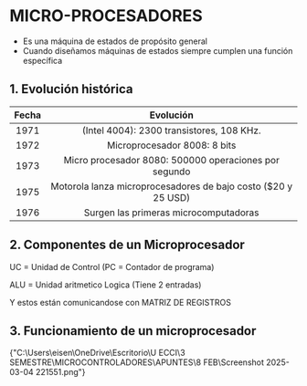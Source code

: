 # MICRO-PROCESADORES

- Es una máquina de estados de propósito general
- Cuando diseñamos máquinas de estados siempre cumplen una función específica

## 1. Evolución histórica

| Fecha |                           Evolución                           |
|:-----:|:-------------------------------------------------------------:|
|  1971 | (Intel 4004): 2300 transistores, 108 KHz.                     |
|  1972 | Microprocesador 8008: 8 bits                                  |
|  1973 | Micro procesador 8080: 500000 operaciones por segundo         |
|  1975 | Motorola lanza microprocesadores de bajo costo ($20 y 25 USD) |
|  1976 | Surgen las primeras microcomputadoras                         |

## 2. Componentes de un Microprocesador

UC = Unidad de Control (PC = Contador de programa)

ALU = Unidad aritmetico Logica (Tiene 2 entradas)

Y estos están comunicandose con MATRIZ DE REGISTROS

## 3. Funcionamiento de un microprocesador

{"C:\Users\eisen\OneDrive\Escritorio\U ECCI\3 SEMESTRE\MICROCONTROLADORES\APUNTES\8 FEB\Screenshot 2025-03-04 221551.png"}
